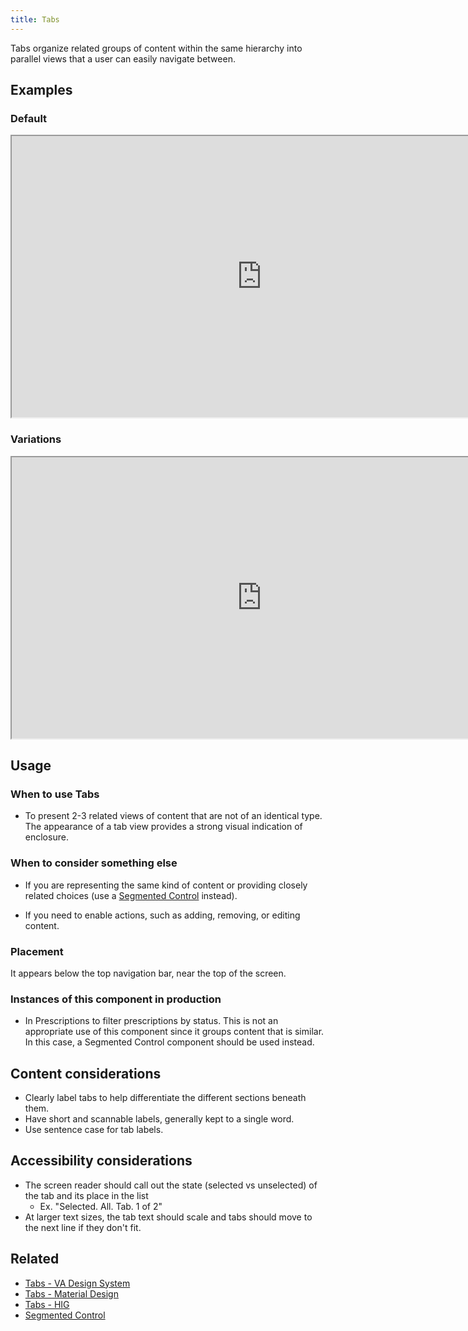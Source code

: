 ```yaml
---
title: Tabs
---
```


Tabs organize related groups of content within the same hierarchy into parallel views that a user can easily navigate between.

## Examples

### Default
<iframe width="800" height="450" alt="Image of master component in Figma showing light and dark mode" src="https://www.figma.com/embed?embed_host=share&url=https%3A%2F%2Fwww.figma.com/file/QVLPB3eOunmKrgQOuOt0SU/%F0%9F%93%90-DesignLibrary2.0---VAMobile?type=design&node-id=8443-14100&mode=design&t=KnuQLCCqRJnHgKVJ-4" title="Image of master component in Figma showing light and dark mode" allowfullscreen></iframe>

### Variations
<iframe width="800" height="450" alt="Image of component examples in Figma showing the Segmented Control component in Claims and Appointments in light and dark mode" src="https://www.figma.com/embed?embed_host=share&url=https%3A%2F%2Fwww.figma.com/file/QVLPB3eOunmKrgQOuOt0SU/%F0%9F%93%90-DesignLibrary2.0---VAMobile?type=design&node-id=8443-14122&mode=design&t=KnuQLCCqRJnHgKVJ-4" allowfullscreen></iframe>

## Usage

### When to use Tabs
* To present 2-3 related views of content that are not of an identical type. The appearance of a tab view provides a strong visual indication of enclosure.

### When to consider something else
* If you are representing the same kind of content or providing closely related choices (use a [Segmented Control](https://department-of-veterans-affairs.github.io/va-mobile-app/design/Components/Navigation/Secondary/SegmentedControl) instead).
- If you need to enable actions, such as adding, removing, or editing content.

### Placement
It appears below the top navigation bar, near the top of the screen.

### Instances of this component in production
- In Prescriptions to filter prescriptions by status. This is not an appropriate use of this component since it groups content that is similar. In this case, a Segmented Control component should be used instead.

## Content considerations
- Clearly label tabs to help differentiate the different sections beneath them.
- Have short and scannable labels, generally kept to a single word.
- Use sentence case for tab labels.

## Accessibility considerations
* The screen reader should call out the state (selected vs unselected) of the tab and its place in the list
     - Ex. "Selected. All. Tab. 1 of 2"
* At larger text sizes, the tab text should scale and tabs should move to the next line if they don't fit.

## Related
- [Tabs - VA Design System](https://design.va.gov/components/tabs)
- [Tabs - Material Design](https://m3.material.io/components/tabs/overview)
- [Tabs - HIG](https://developer.apple.com/design/human-interface-guidelines/components/layout-and-organization/tab-views/)
- [Segmented Control](https://department-of-veterans-affairs.github.io/va-mobile-app/design/Components/Navigation/Secondary/SegmentedControl)